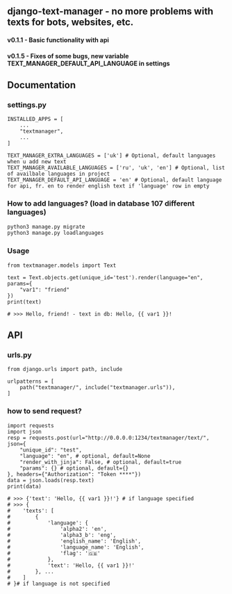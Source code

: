 ## django-text-manager - no more problems with texts for bots, websites, etc.

#### v0.1.1 - Basic functionality with api
#### v0.1.5 - Fixes of some bugs, new variable TEXT_MANAGER_DEFAULT_API_LANGUAGE in settings

## Documentation
### settings.py
```python3
INSTALLED_APPS = [
    ...
    "textmanager",
    ...
]

TEXT_MANAGER_EXTRA_LANGUAGES = ['uk'] # Optional, default languages when u add new text
TEXT_MANAGER_AVAILABLE_LANGUAGES = ['ru', 'uk', 'en'] # Optional, list of availbale languages in project 
TEXT_MANAGER_DEFAULT_API_LANGUAGE = 'en' # Optional, default language for api, fr. en to render english text if 'language' row in empty
```
### How to add languages? (load in database 107 different languages)
```bash
python3 manage.py migrate
python3 manage.py loadlanguages
```
### Usage
```python3
from textmanager.models import Text

text = Text.objects.get(unique_id='test').render(language="en", params={
    "var1": "friend"
})
print(text)

# >>> Hello, friend! - text in db: Hello, {{ var1 }}!
```

## API
### urls.py
```python3
from django.urls import path, include

urlpatterns = [
    path("textmanager/", include("textmanager.urls")),
]
```
### how to send request?
```python3
import requests
import json
resp = requests.post(url="http://0.0.0.0:1234/textmanager/text/", json={
    "unique_id": "test",
    "language": "en", # optional, default=None
    "render_with_jinja": False, # optional, default=true
    "params": {} # optional, default={}
}, headers={"Authorization": "Token ****"})
data = json.loads(resp.text)
print(data)

# >>> {'text': 'Hello, {{ var1 }}!'} # if language specified
# >>> {
#    'texts': [
#        {
#            'language': {
#                'alpha2': 'en', 
#                'alpha3_b': 'eng', 
#                'english_name': 'English', 
#                'language_name': 'English', 
#                'flag': '🇬🇧'
#            }, 
#            'text': 'Hello, {{ var1 }}!'
#        }, ...
#    ]
# }# if language is not specified
```

